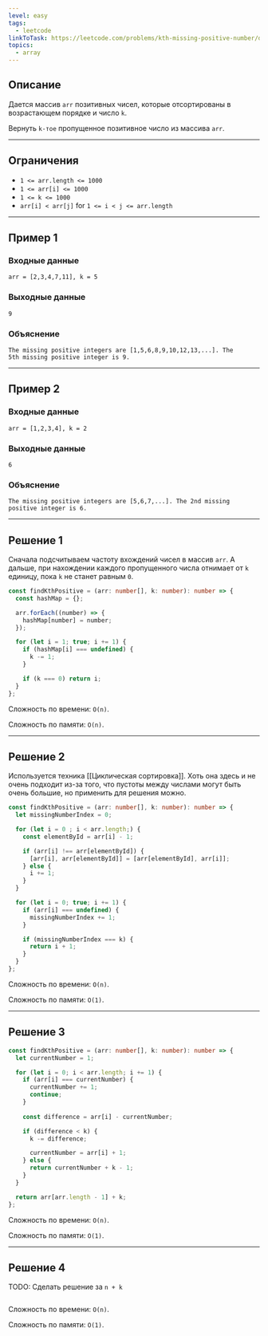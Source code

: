```yaml
---
level: easy
tags:
  - leetcode
linkToTask: https://leetcode.com/problems/kth-missing-positive-number/description/
topics:
  - array
---
```

## Описание

Дается массив `arr` позитивных чисел, которые отсортированы в возрастающем порядке и число `k`.

Вернуть `k-тое` пропущенное позитивное число из массива `arr`.

---
## Ограничения

- `1 <= arr.length <= 1000`
- `1 <= arr[i] <= 1000`
- `1 <= k <= 1000`
- `arr[i] < arr[j]` for `1 <= i < j <= arr.length`

---
## Пример 1

### Входные данные

```
arr = [2,3,4,7,11], k = 5
```
### Выходные данные

```
9
```
### Объяснение

```
The missing positive integers are [1,5,6,8,9,10,12,13,...]. The 5th missing positive integer is 9.
```

---
## Пример 2

### Входные данные

```
arr = [1,2,3,4], k = 2
```
### Выходные данные

```
6
```
### Объяснение

```
The missing positive integers are [5,6,7,...]. The 2nd missing positive integer is 6.
```

---
## Решение 1

Сначала подсчитываем частоту вхождений чисел в массив `arr`. А дальше, при нахождении каждого пропущенного числа отнимает от `k` единицу, пока `k` не станет равным `0`.

```typescript
const findKthPositive = (arr: number[], k: number): number => {
  const hashMap = {};

  arr.forEach((number) => {
    hashMap[number] = number;
  });

  for (let i = 1; true; i += 1) {
    if (hashMap[i] === undefined) {
      k -= 1;
    }

    if (k === 0) return i;
  }
};
```

Сложность по времени: `O(n)`.

Сложность по памяти: `O(n)`.

---
## Решение 2

Используется техника [[Циклическая сортировка]]. Хоть она здесь и не очень подходит из-за того, что пустоты между числами могут быть очень большие, но применить для решения можно.

```typescript
const findKthPositive = (arr: number[], k: number): number => {
  let missingNumberIndex = 0;

  for (let i = 0 ; i < arr.length;) {
    const elementById = arr[i] - 1;

    if (arr[i] !== arr[elementById]) {
      [arr[i], arr[elementById]] = [arr[elementById], arr[i]];
    } else {
      i += 1;
    }
  }

  for (let i = 0; true; i += 1) {
    if (arr[i] === undefined) {
      missingNumberIndex += 1;
    }

    if (missingNumberIndex === k) {
      return i + 1;
    }
  }
};
```

Сложность по времени: `O(n)`.

Сложность по памяти: `O(1)`.

---
## Решение 3

```typescript
const findKthPositive = (arr: number[], k: number): number => {
  let currentNumber = 1;

  for (let i = 0; i < arr.length; i += 1) {
    if (arr[i] === currentNumber) {
      currentNumber += 1;
      continue;
    }
    
    const difference = arr[i] - currentNumber;

    if (difference < k) {
      k -= difference;

      currentNumber = arr[i] + 1;
    } else {
      return currentNumber + k - 1;
    }
  }

  return arr[arr.length - 1] + k;
};
```

Сложность по времени: `O(n)`.

Сложность по памяти: `O(1)`.

---
## Решение 4

TODO: Сделать решение за `n + k` 

```typescript

```

Сложность по времени: `O(n)`.

Сложность по памяти: `O(1)`.
